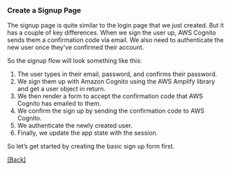 ### **Create a Signup Page**
The signup page is quite similar to the login page that we just created. But it has a couple of key differences. When we sign the user up, AWS Cognito sends them a confirmation code via email. We also need to authenticate the new user once they’ve confirmed their account.

So the signup flow will look something like this:

1. The user types in their email, password, and confirms their password.
2. We sign them up with Amazon Cognito using the AWS Amplify library and get a user object in return.
3. We then render a form to accept the confirmation code that AWS Cognito has emailed to them.
4. We confirm the sign up by sending the confirmation code to AWS Cognito.
5. We authenticate the newly created user.
6. Finally, we update the app state with the session.

So let’s get started by creating the basic sign up form first.


[[Back]](https://github.com/eksant/serverless-react-aws)
